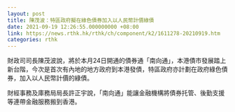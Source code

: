 ```yaml
---
layout: post
title: 陳茂波：特區政府擬在綠色債券加入以人民幣計價綠債
date: 2021-09-19 12:26:55.000000000 +08:00
link: https://news.rthk.hk/rthk/ch/component/k2/1611278-20210919.htm
categories: rthk
---
```


財政司司長陳茂波說，將於本月24日開通的債券通「南向通」，本港債市發展踏上新台階，今次是首次有內地的地方政府到本港發債，特區政府亦計劃在政府綠色債券，加入以人民幣計價的綠債。

財經事務及庫務局局長許正宇說，「南向通」能讓金融機構將債券托管、後勤支援等連帶金融服務搬到香港。
